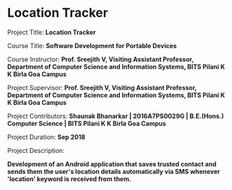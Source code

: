# Location Tracker

Project Title: **Location Tracker**

Course Title: **Software Development for Portable Devices**

Course Instructor: **Prof. Sreejith V, Visiting Assistant Professor, Department of Computer Science and Information Systems, BITS Pilani K K Birla Goa Campus**

Project Supervisor: **Prof. Sreejith V, Visiting Assistant Professor, Department of Computer Science and Information Systems, BITS Pilani K K Birla Goa Campus**

Project Contributors: **Shaunak Bhanarkar | 2016A7PS0029G | B.E.(Hons.) Computer Science | BITS Pilani K K Birla Goa Campus**

Project Duration: **Sep 2018**

Project Description:

**Development of an Android application that saves trusted contact and sends them the user's location details automatically via SMS whenever 'location' keyword is received from them.**
